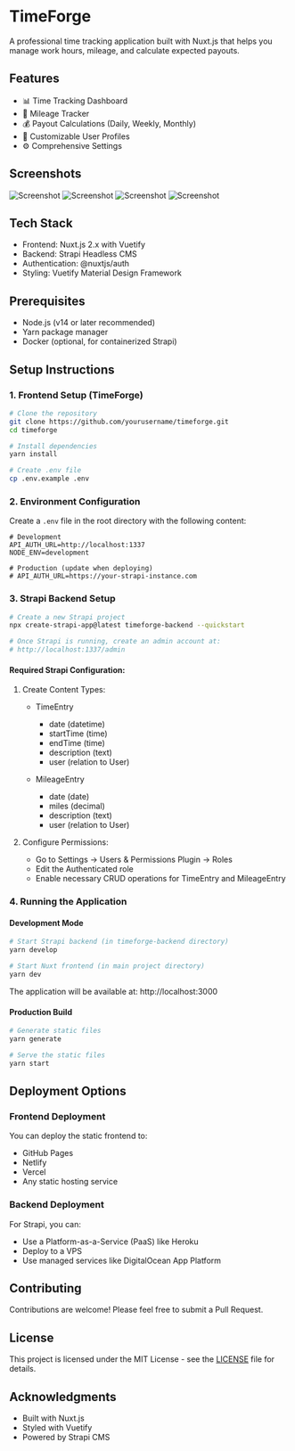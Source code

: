 # TimeForge

A professional time tracking application built with Nuxt.js that helps you manage work hours, mileage, and calculate expected payouts.

## Features

- 📊 Time Tracking Dashboard
- 🚗 Mileage Tracker
- 💰 Payout Calculations (Daily, Weekly, Monthly)
- 👤 Customizable User Profiles
- ⚙️ Comprehensive Settings

## Screenshots

![Screenshot](https://github.com/lnsflive/TimeHit/blob/master/static/img/ss1.png)
![Screenshot](https://github.com/lnsflive/TimeHit/blob/master/static/img/ss2.png)
![Screenshot](https://github.com/lnsflive/TimeHit/blob/master/static/img/ss3.png)
![Screenshot](https://github.com/lnsflive/TimeHit/blob/master/static/img/ss4.png)

## Tech Stack

- Frontend: Nuxt.js 2.x with Vuetify
- Backend: Strapi Headless CMS
- Authentication: @nuxtjs/auth
- Styling: Vuetify Material Design Framework

## Prerequisites

- Node.js (v14 or later recommended)
- Yarn package manager
- Docker (optional, for containerized Strapi)

## Setup Instructions

### 1. Frontend Setup (TimeForge)

```bash
# Clone the repository
git clone https://github.com/yourusername/timeforge.git
cd timeforge

# Install dependencies
yarn install

# Create .env file
cp .env.example .env
```

### 2. Environment Configuration

Create a `.env` file in the root directory with the following content:

```
# Development
API_AUTH_URL=http://localhost:1337
NODE_ENV=development

# Production (update when deploying)
# API_AUTH_URL=https://your-strapi-instance.com
```

### 3. Strapi Backend Setup

```bash
# Create a new Strapi project
npx create-strapi-app@latest timeforge-backend --quickstart

# Once Strapi is running, create an admin account at:
# http://localhost:1337/admin
```

#### Required Strapi Configuration:

1. Create Content Types:

   - TimeEntry

     - date (datetime)
     - startTime (time)
     - endTime (time)
     - description (text)
     - user (relation to User)

   - MileageEntry
     - date (date)
     - miles (decimal)
     - description (text)
     - user (relation to User)

2. Configure Permissions:
   - Go to Settings → Users & Permissions Plugin → Roles
   - Edit the Authenticated role
   - Enable necessary CRUD operations for TimeEntry and MileageEntry

### 4. Running the Application

#### Development Mode

```bash
# Start Strapi backend (in timeforge-backend directory)
yarn develop

# Start Nuxt frontend (in main project directory)
yarn dev
```

The application will be available at: http://localhost:3000

#### Production Build

```bash
# Generate static files
yarn generate

# Serve the static files
yarn start
```

## Deployment Options

### Frontend Deployment

You can deploy the static frontend to:

- GitHub Pages
- Netlify
- Vercel
- Any static hosting service

### Backend Deployment

For Strapi, you can:

- Use a Platform-as-a-Service (PaaS) like Heroku
- Deploy to a VPS
- Use managed services like DigitalOcean App Platform

## Contributing

Contributions are welcome! Please feel free to submit a Pull Request.

## License

This project is licensed under the MIT License - see the [LICENSE](LICENSE) file for details.

## Acknowledgments

- Built with Nuxt.js
- Styled with Vuetify
- Powered by Strapi CMS
